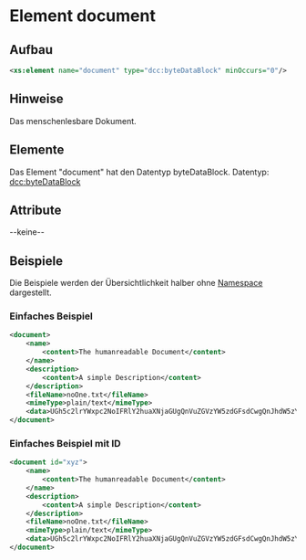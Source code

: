 # Element document


## Aufbau
```xml
<xs:element name="document" type="dcc:byteDataBlock" minOccurs="0"/>
```

## Hinweise
Das menschenlesbare Dokument.

## Elemente
Das Element "document" hat den Datentyp byteDataBlock.
Datentyp: [dcc:byteDataBlock](complexTypes/byteDataBlock.md)

## Attribute
--keine--

## Beispiele
Die Beispiele werden der Übersichtlichkeit halber ohne [Namespace](namespace.md) dargestellt.

### Einfaches Beispiel 
```xml
<document>
    <name>
        <content>The humanreadable Document</content>
    </name>
    <description>
        <content>A simple Description</content>
    </description>
    <fileName>noOne.txt</fileName>
    <mimeType>plain/text</mimeType>
    <data>UGh5c2lrYWxpc2NoIFRlY2huaXNjaGUgQnVuZGVzYW5zdGFsdCwgQnJhdW5zY2h3ZWlnLCBEZXV0c2NobGFuZCwgYWxleGFuZGVyLnNjaGVpYm5lckBwdGIuZGU=</data>
</document>
```            

### Einfaches Beispiel mit ID 
```xml
<document id="xyz">
    <name>
        <content>The humanreadable Document</content>
    </name>
    <description>
        <content>A simple Description</content>
    </description>
    <fileName>noOne.txt</fileName>
    <mimeType>plain/text</mimeType>
    <data>UGh5c2lrYWxpc2NoIFRlY2huaXNjaGUgQnVuZGVzYW5zdGFsdCwgQnJhdW5zY2h3ZWlnLCBEZXV0c2NobGFuZCwgYWxleGFuZGVyLnNjaGVpYm5lckBwdGIuZGU=</data>
</document>
```            

